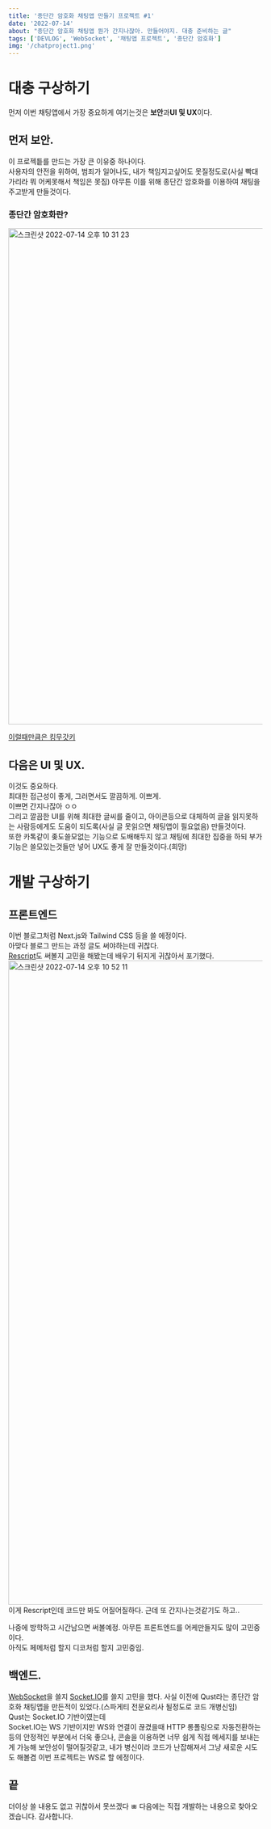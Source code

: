 ```yaml
---
title: '종단간 암호화 채팅앱 만들기 프로젝트 #1'
date: '2022-07-14'
about: "종단간 암호화 채팅앱 뭔가 간지나잖아. 만들어야지. 대충 준비하는 글"
tags: ['DEVLOG', 'WebSocket', '채팅앱 프로젝트', '종단간 암호화']
img: '/chatproject1.png'
---
```


# 대충 구상하기

먼저 이번 채팅앱에서 가장 중요하게 여기는것은 **보안**과**UI 및 UX**이다.  

## 먼저 **보안**.
이 프로젝틑를 만드는 가장 큰 이유중 하나이다.  
사용자의 안전을 위하여, 범죄가 일어나도, 내가 책임지고싶어도 못질정도로(사실 빡대가리라 뭐 어케못해서 책임은 못짐) 아무튼 이를 위해 종단간 암호화를 이용하여 채팅을 주고받게 만들것이다.
### 종단간 암호화란?
<img width="982" alt="스크린샷 2022-07-14 오후 10 31 23" src="https://user-images.githubusercontent.com/69731703/178994263-d70ea20a-63b6-4eea-9d7e-20894d68b675.png">  

  [이럴때만큼은 킹무갓키](https://namu.wiki/w/%EC%A2%85%EB%8B%A8%EA%B0%84%20%EC%95%94%ED%98%B8%ED%99%94)

## 다음은 **UI 및 UX**.  
이것도 중요하다.  
최대한 접근성이 좋게, 그러면서도 깔끔하게. 이쁘게.  
이쁘면 간지나잖아 ㅇㅇ  
그리고 깔끔한 UI를 위해 최대한 글씨를 줄이고, 아이콘등으로 대체하여 글을 읽지못하는 사람등에게도 도움이 되도록(사실 글 못읽으면 채팅앱이 필요없음) 만들것이다.  
또한 카톡같이 좆도쓸모없는 기능으로 도배해두지 않고 채팅에 최대한 집중을 하되 부가기능은 쓸모있는것들만 넣어 UX도 좋게 잘 만들것이다.(희망)

# 개발 구상하기

## 프론트엔드
이번 블로그처럼 Next.js와 Tailwind CSS 등을 쓸 에정이다.  
아맞다 블로그 만드는 과정 글도 써야하는데 귀찮다.  
[Rescript](https://rescript-lang.org/)도 써볼지 고민을 해봤는데 배우기 뒤지게 귀찮아서 포기했다.
<img width="1275" alt="스크린샷 2022-07-14 오후 10 52 11" src="https://user-images.githubusercontent.com/69731703/178998507-4df892e5-af41-40d4-8e4d-bf27980ab431.png">  이게 Rescript인데 코드만 봐도 어질어질하다. 근데 또 간지나는것같기도 하고..

나중에 방학하고 시간남으면 써볼예정.
아무튼 프론트엔드를 어케만들지도 많이 고민중이다.  
아직도 페메처럼 할지 디코처럼 할지 고민중임.

## 백엔드.
[WebSocket](https://developer.mozilla.org/en-US/docs/Web/API/WebSockets_API)을 쓸지 [Socket.IO](https://socket.io/)를 쓸지 고민을 했다. 
사실 이전에 Qust라는 종단간 암호화 채팅앱을 만든적이 있었다.(스파게티 전문요리사 될정도로 코드 개병신임)  
Qust는 Socket.IO 기반이였는데  
Socket.IO는 WS 기반이지만 WS와 연결이 끊겼을때 HTTP 롱폴링으로 자동전환하는등의 안정적인 부분에서 더욱 좋으나, 콘솔을 이용하면 너무 쉽게 직접 메세지를 보내는게 가능해 보안성이 떨어질것같고,
내가 병신이라 코드가 난잡해져서 그냥 새로운 시도도 해볼겸 이번 프로젝트는 WS로 할 에정이다.

## 끝
더이상 쓸 내용도 없고 귀찮아서 못쓰겠다 ㅃ
다음에는 직접 개발하는 내용으로 찾아오겠습니다. 감사합니다.
